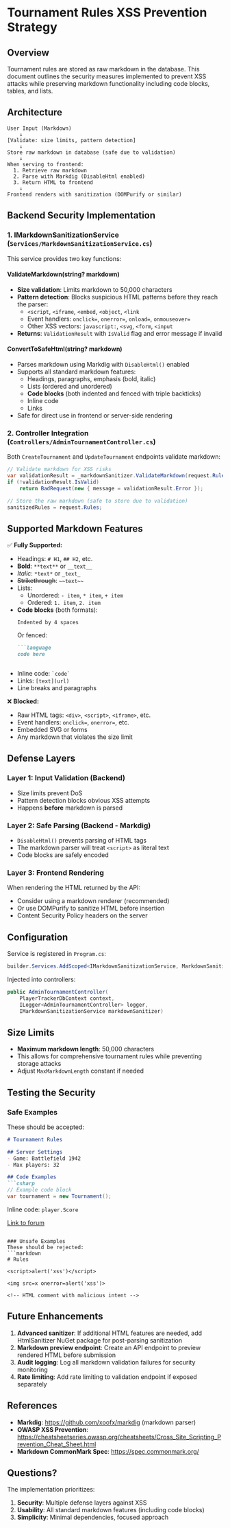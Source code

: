 # Tournament Rules XSS Prevention Strategy

## Overview
Tournament rules are stored as raw markdown in the database. This document outlines the security measures implemented to prevent XSS attacks while preserving markdown functionality including code blocks, tables, and lists.

## Architecture

```
User Input (Markdown)
    ↓
[Validate: size limits, pattern detection]
    ↓
Store raw markdown in database (safe due to validation)
    ↓
When serving to frontend:
  1. Retrieve raw markdown
  2. Parse with Markdig (DisableHtml enabled)
  3. Return HTML to frontend
    ↓
Frontend renders with sanitization (DOMPurify or similar)
```

## Backend Security Implementation

### 1. IMarkdownSanitizationService (`Services/MarkdownSanitizationService.cs`)

This service provides two key functions:

#### ValidateMarkdown(string? markdown)
- **Size validation**: Limits markdown to 50,000 characters
- **Pattern detection**: Blocks suspicious HTML patterns before they reach the parser:
  - `<script`, `<iframe`, `<embed`, `<object`, `<link`
  - Event handlers: `onclick=`, `onerror=`, `onload=`, `onmouseover=`
  - Other XSS vectors: `javascript:`, `<svg`, `<form`, `<input`
- **Returns**: `ValidationResult` with `IsValid` flag and error message if invalid

#### ConvertToSafeHtml(string? markdown)
- Parses markdown using Markdig with `DisableHtml()` enabled
- Supports all standard markdown features:
  - Headings, paragraphs, emphasis (bold, italic)
  - Lists (ordered and unordered)
  - **Code blocks** (both indented and fenced with triple backticks)
  - Inline code
  - Links
- Safe for direct use in frontend or server-side rendering

### 2. Controller Integration (`Controllers/AdminTournamentController.cs`)

Both `CreateTournament` and `UpdateTournament` endpoints validate markdown:

```csharp
// Validate markdown for XSS risks
var validationResult = _markdownSanitizer.ValidateMarkdown(request.Rules);
if (!validationResult.IsValid)
    return BadRequest(new { message = validationResult.Error });

// Store the raw markdown (safe to store due to validation)
sanitizedRules = request.Rules;
```

## Supported Markdown Features

✅ **Fully Supported:**
- Headings: `# H1`, `## H2`, etc.
- **Bold**: `**text**` or `__text__`
- *Italic*: `*text*` or `_text_`
- ~~Strikethrough~~: `~~text~~`
- Lists:
  - Unordered: `- item`, `* item`, `+ item`
  - Ordered: `1. item`, `2. item`
- **Code blocks** (both formats):
  ```
  Indented by 4 spaces
  ```
  Or fenced:
  ```markdown
  ```language
  code here
  ```
  ```
- Inline code: `` `code` ``
- Links: `[text](url)`
- Line breaks and paragraphs

❌ **Blocked:**
- Raw HTML tags: `<div>`, `<script>`, `<iframe>`, etc.
- Event handlers: `onclick=`, `onerror=`, etc.
- Embedded SVG or forms
- Any markdown that violates the size limit

## Defense Layers

### Layer 1: Input Validation (Backend)
- Size limits prevent DoS
- Pattern detection blocks obvious XSS attempts
- Happens **before** markdown is parsed

### Layer 2: Safe Parsing (Backend - Markdig)
- `DisableHtml()` prevents parsing of HTML tags
- The markdown parser will treat `<script>` as literal text
- Code blocks are safely encoded

### Layer 3: Frontend Rendering
When rendering the HTML returned by the API:
- Consider using a markdown renderer (recommended)
- Or use DOMPurify to sanitize HTML before insertion
- Content Security Policy headers on the server

## Configuration

Service is registered in `Program.cs`:
```csharp
builder.Services.AddScoped<IMarkdownSanitizationService, MarkdownSanitizationService>();
```

Injected into controllers:
```csharp
public AdminTournamentController(
    PlayerTrackerDbContext context,
    ILogger<AdminTournamentController> logger,
    IMarkdownSanitizationService markdownSanitizer)
```

## Size Limits

- **Maximum markdown length**: 50,000 characters
- This allows for comprehensive tournament rules while preventing storage attacks
- Adjust `MaxMarkdownLength` constant if needed

## Testing the Security

### Safe Examples
These should be accepted:
```markdown
# Tournament Rules

## Server Settings
- Game: Battlefield 1942
- Max players: 32

## Code Examples
```csharp
// Example code block
var tournament = new Tournament();
```

Inline code: `player.Score`

[Link to forum](https://example.com)
```

### Unsafe Examples
These should be rejected:
```markdown
# Rules

<script>alert('xss')</script>

<img src=x onerror=alert('xss')>

<!-- HTML comment with malicious intent -->
```

## Future Enhancements

1. **Advanced sanitizer**: If additional HTML features are needed, add HtmlSanitizer NuGet package for post-parsing sanitization
2. **Markdown preview endpoint**: Create an API endpoint to preview rendered HTML before submission
3. **Audit logging**: Log all markdown validation failures for security monitoring
4. **Rate limiting**: Add rate limiting to validation endpoint if exposed separately

## References

- **Markdig**: https://github.com/xoofx/markdig (markdown parser)
- **OWASP XSS Prevention**: https://cheatsheetseries.owasp.org/cheatsheets/Cross_Site_Scripting_Prevention_Cheat_Sheet.html
- **Markdown CommonMark Spec**: https://spec.commonmark.org/

## Questions?

The implementation prioritizes:
1. **Security**: Multiple defense layers against XSS
2. **Usability**: All standard markdown features (including code blocks)
3. **Simplicity**: Minimal dependencies, focused approach
